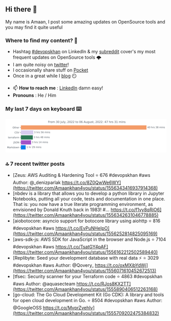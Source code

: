 <!--- [![Hits](https://hits.seeyoufarm.com/api/count/incr/badge.svg?url=https%3A%2F%2Fgithub.com%2Fakhan4u%2Fhit-counter&count_bg=%2379C83D&title_bg=%23555555&icon=&icon_color=%23E7E7E7&title=visits&edge_flat=false)](https://hits.seeyoufarm.com) --->

## Hi there 👋

My name is Amaan, I post some amazing updates on OpenSource tools and you may find it quite useful

### Where to find my content? 🤔

* Hashtag [#devopskhan](https://www.linkedin.com/feed/hashtag/devopskhan/) on LinkedIn & my [subreddit](https://www.reddit.com/r/devopskhan/) cover's my most frequent updates on OpenSource tools 🌩️
* I am quite noisy on [twitter](https://twitter.com/Amaankhan4you)!
* I occasionally share stuff on [Pocket](https://getpocket.com/@ej6g8d1dp2829A16a9Tf5d4T6bAMp3d8791rejDe86yem3bm4e14ex4fT4dluk29)
* Once in a great while I [blog](https://linuxparrot.com/) ⏲️


- 📫 **How to reach me** : [LinkedIn](https://www.linkedin.com/in/amaan-khan-linux-ninja) damn easy!
- **Pronouns** : He / Him

### My last 7 days on keyboard ⌨️

<img src="https://github.com/akhan4u/akhan4u/blob/main/images/stat.svg" alt="Amaan's Wakatime Activity!"/>

### 🔝 7 recent twitter posts
<!-- DEVDOJO:START -->
- [Zeus: AWS Auditing &amp; Hardening Tool
⭐️ 676
#devopskhan #aws
Author: @_denizparlak
https://t.co/8Z0QwWe6WY](https://twitter.com/Amaankhan4you/status/1556343416937914368)
- [nbdev is a library that allows you to develop a python library in Jupyter Notebooks, putting all your code, tests and documentation in one place. That is: you now have a true literate programming environment, as envisioned by Donald Knuth back in 1983! #… https://t.co/f1vy8qRiO6](https://twitter.com/Amaankhan4you/status/1556342631046778885)
- [aiobotocore: asyncio support for botocore library using aiohttp
⭐️ 816
#devopskhan #aws
https://t.co/EvPuNHeIpO](https://twitter.com/Amaankhan4you/status/1556252814825095169)
- [aws-sdk-js: AWS SDK for JavaScript in the browser and Node.js
⭐️ 7104
#devopskhan #aws
https://t.co/TsatGY4pAF](https://twitter.com/Amaankhan4you/status/1556162212502589440)
- [Replibyte: Seed your development database with real data ⚡️
⭐️ 3029
#devopskhan #aws
Author: @Qovery_
https://t.co/oxMXibYdWj](https://twitter.com/Amaankhan4you/status/1556071610452672513)
- [tfsec: Security scanner for your Terraform code
⭐️ 4863
#devopskhan #aws
Author: @aquasecteam
https://t.co/RJos8KX2TT](https://twitter.com/Amaankhan4you/status/1555890406512263168)
- [go-cloud: The Go Cloud Development Kit &lpar;Go CDK&rpar;: A library and tools for open cloud development in Go.
⭐️ 8504
#devopskhan #aws
Author: @GoogleOSS
https://t.co/MvprZvehIv](https://twitter.com/Amaankhan4you/status/1555709202475384832)
<!-- DEVDOJO:END -->

<!-- ![Amaan's GitHub stats](https://github-readme-stats.vercel.app/api?username=akhan4u&count_private=true&show_icons=true&hide=contribs) -->
